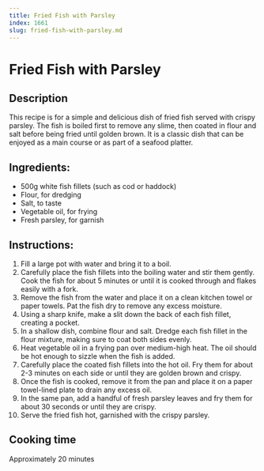 ```yaml
---
title: Fried Fish with Parsley
index: 1661
slug: fried-fish-with-parsley.md
---
```


# Fried Fish with Parsley

## Description
This recipe is for a simple and delicious dish of fried fish served with crispy parsley. The fish is boiled first to remove any slime, then coated in flour and salt before being fried until golden brown. It is a classic dish that can be enjoyed as a main course or as part of a seafood platter.

## Ingredients:
- 500g white fish fillets (such as cod or haddock)
- Flour, for dredging
- Salt, to taste
- Vegetable oil, for frying
- Fresh parsley, for garnish

## Instructions:
1. Fill a large pot with water and bring it to a boil.
2. Carefully place the fish fillets into the boiling water and stir them gently. Cook the fish for about 5 minutes or until it is cooked through and flakes easily with a fork.
3. Remove the fish from the water and place it on a clean kitchen towel or paper towels. Pat the fish dry to remove any excess moisture.
4. Using a sharp knife, make a slit down the back of each fish fillet, creating a pocket.
5. In a shallow dish, combine flour and salt. Dredge each fish fillet in the flour mixture, making sure to coat both sides evenly.
6. Heat vegetable oil in a frying pan over medium-high heat. The oil should be hot enough to sizzle when the fish is added.
7. Carefully place the coated fish fillets into the hot oil. Fry them for about 2-3 minutes on each side or until they are golden brown and crispy.
8. Once the fish is cooked, remove it from the pan and place it on a paper towel-lined plate to drain any excess oil.
9. In the same pan, add a handful of fresh parsley leaves and fry them for about 30 seconds or until they are crispy.
10. Serve the fried fish hot, garnished with the crispy parsley.

## Cooking time
Approximately 20 minutes